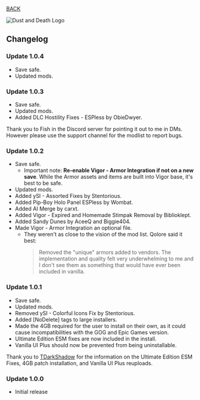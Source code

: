 
[BACK](..)

![Dust and Death Logo](https://biblioklept.github.io/modlists/dust-and-death/img/branding/dustanddeath.png)

## Changelog

### Update 1.0.4
- Save safe.
- Updated mods.

### Update 1.0.3
- Save safe.
- Updated mods.
- Added DLC Hostility Fixes - ESPless by ObieDwyer.

Thank you to Fish in the Discord server for pointing it out to me in DMs. However please use the support channel for the modlist to report bugs.

### Update 1.0.2
- Save safe.
	- Important note: **Re-enable Vigor - Armor Integration if not on a new save**. While the Armor assets and items are built into Vigor base, it's best to be safe.
- Updated mods.
- Added ySI - Assorted Fixes by Stentorious.
- Added Pip-Boy Holo Panel ESPless by Wombat.
- Added AI Merge by carxt.
- Added Vigor - Expired and Homemade Stimpak Removal by Biblioklept.
- Added Sandy Dunes by AceeQ and Biggie404.
- Made Vigor - Armor Integration an optional file.
	- They weren't as close to the vision of the mod list. Qolore said it best:
		> Removed the "unique" armors added to vendors. The implementation and quality felt very underwhelming to me and I don't see them as something that would have ever been included in vanilla.

### Update 1.0.1
- Save safe.
- Updated mods.
- Removed ySI - Colorful Icons Fix by Stentorious.
- Added [NoDelete] tags to large installers.
- Made the 4GB required for the user to install on their own, as it could cause incompatibilities with the GOG and Epic Games version.
- Ultimate Edition ESM fixes are now included in the install.
- Vanilla UI Plus should now be prevented from being uninstallable.

Thank you to [TDarkShadow](https://github.com/TDarkShadow) for the information on the Ultimate Edition ESM Fixes, 4GB patch installation, and Vanilla UI Plus reuploads.

### Update 1.0.0
- Initial release